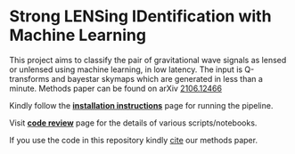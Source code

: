 # Strong LENSing IDentification with Machine Learning

This project aims to classify the pair of gravitational wave signals as lensed or unlensed using machine learning, in low latency. The input is Q-transforms and bayestar skymaps which are generated in less than a minute. Methods paper can be found on arXiv [2106.12466](https://arxiv.org/abs/2106.12466)
 
Kindly follow the **[installation instructions](https://github.com/srashtig/lensid-15jul-2022/wiki/Installation)** page for running the pipeline. 

Visit **[code review](https://github.com/srashtig/lensid-15jul-2022/wiki/Code-details-and-review---2021)** page for the details of various scripts/notebooks.

If you use the code in this repository kindly [cite](https://journals.aps.org/prd/abstract/10.1103/PhysRevD.104.124057) our methods paper.
